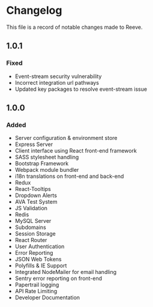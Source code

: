 # Changelog

This file is a record of notable changes made to Reeve.

## 1.0.1

### Fixed
-   Event-stream security vulnerability
-   Incorrect integration url pathways
-   Updated key packages to resolve event-stream issue

## 1.0.0

### Added

-   Server configuration & environment store
-   Express Server
-   Client interface using React front-end framework
-   SASS stylesheet handling
-   Bootstrap Framework
-   Webpack module bundler
-   i18n translations on front-end and back-end
-   Redux
-   React-Tooltips
-   Dropdown Alerts
-   AVA Test System
-   JS Validation
-   Redis
-   MySQL Server
-   Subdomains
-   Session Storage
-   React Router
-   User Authentication
-   Error Reporting
-   JSON Web Tokens
-   Polyfills & IE Support
-   Integrated NodeMailer for email handling
-   Sentry error reporting on front-end
-   Papertrail logging
-   API Rate Limiting
-   Developer Documentation
